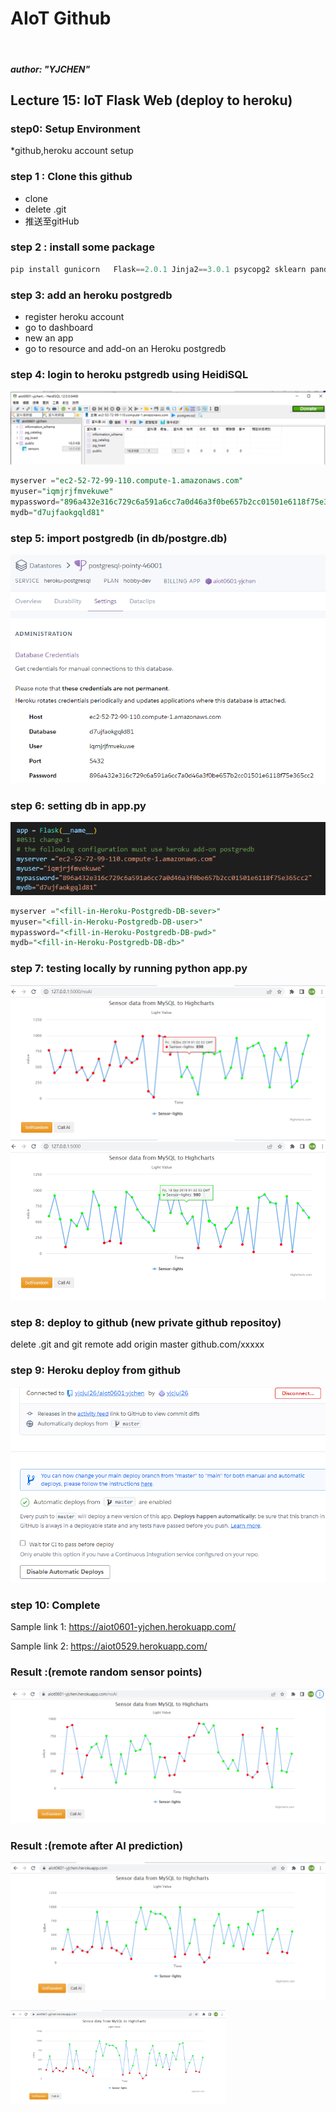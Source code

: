 # AIoT Github
<br>  

##### author: "YJCHEN"

## Lecture 15: IoT Flask Web (deploy to heroku)

### step0: Setup Environment
*github,heroku account setup

### step 1 : Clone this github     

* clone  
* delete .git  
* 推送至gitHub




### step 2 : install some package


```python
pip install gunicorn   Flask==2.0.1 Jinja2==3.0.1 psycopg2 sklearn pandas  numpy 
```

### step 3: add an heroku postgredb

* register heroku account
* go to dashboard
* new an app
* go to resource and add-on an Heroku postgredb

### step 4: login to heroku pstgredb using HeidiSQL  

![image](/img/1.PNG) 


```sql
myserver ="ec2-52-72-99-110.compute-1.amazonaws.com"  
myuser="iqmjrjfmvekuwe"  
mypassword="896a432e316c729c6a591a6cc7a0d46a3f0be657b2cc01501e6118f75e365cc2"  
mydb="d7ujfaokgqld81"  

```
### step 5: import postgredb (in db/postgre.db)   

![image](/img/4.PNG)
   

### step 6: setting db in app.py  

![image](/img/5.PNG)   

```sql
myserver ="<fill-in-Heroku-Postgredb-DB-sever>"
myuser="<fill-in-Heroku-Postgredb-DB-user>"
mypassword="<fill-in-Heroku-Postgredb-DB-pwd>"
mydb="<fill-in-Heroku-Postgredb-DB-db>"

```
### step 7: testing locally by running python app.py   

![image](/img/2.PNG) 
![image](/img/3.PNG)   

### step 8: deploy to github (new private github repositoy)

delete .git and git remote add origin master github.com/xxxxx


### step 9: Heroku deploy from github
![image](/img/6.PNG)  

### step 10: Complete

   

Sample link 1:
https://aiot0601-yjchen.herokuapp.com/

Sample link 2: 
https://aiot0529.herokuapp.com/


### Result :(remote random sensor points)
![image](/img/8.PNG)



### Result :(remote after AI prediction)   


![image](/img/7.PNG)

<img src="./img/7.png" height=150 /> 
